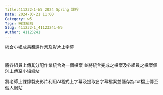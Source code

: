 ```yaml
---
Title:41123241-W5 2024 Spring 課程
Date: 2024-03-21 11:00
Category: w5
Tags: 網誌編寫
Slug: 41123241_41123241-W5
Author: 41123241
---
```


統合小組成員翻譯作業及影片上字幕

<!-- PELICAN_END_SUMMARY -->

# 
將各組員上傳其分配作業統合為一個檔案 並將統合完成之檔案及各組員之檔案個別上傳至小組網站 

將老師上課錄製支影片利用AI程式上字幕及提取出字幕檔案並儲存為.txt檔上傳至個人網站

